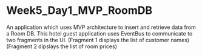 # Week5_Day1_MVP_RoomDB
An application which uses MVP architecture to insert and retrieve data from a Room DB. 
This hotel guest application uses EventBus to communicate to two fragments in the UI.
(Fragment 1 displays the list of customer names)
(Fragment 2 dipslays the list of room prices)
